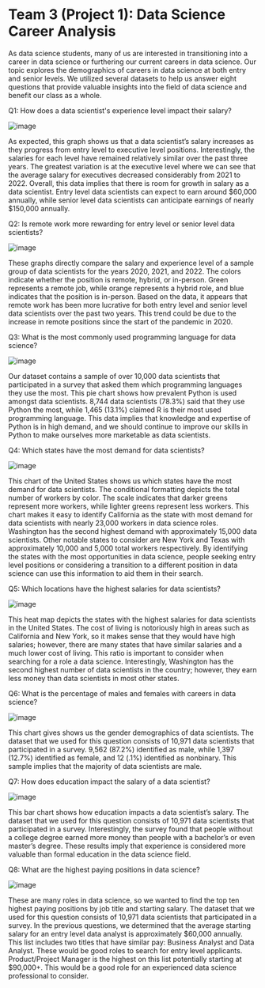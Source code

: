# Team 3 (Project 1): Data Science Career Analysis

As data science students, many of us are interested in transitioning into a career in data science or furthering our current careers in data science. Our topic explores the demographics of careers in data science at both entry and senior levels. We utilized several datasets to help us answer eight questions that provide valuable insights into the field of data science and benefit our class as a whole.

Q1: How does a data scientist's experience level impact their salary?

![image](https://user-images.githubusercontent.com/108551627/188354377-e67e20b9-dbf9-4f33-90aa-69773e4e32b6.png)

As expected, this graph shows us that a data scientist’s salary increases as they progress from entry level to executive level positions. Interestingly, the salaries for each level have remained relatively similar over the past three years. The greatest variation is at the executive level where we can see that the average salary for executives decreased considerably from 2021 to 2022. Overall, this data implies that there is room for growth in salary as a data scientist. Entry level data scientists can expect to earn around $60,000 annually, while senior level data scientists can anticipate earnings of nearly $150,000 annually.      

Q2: Is remote work more rewarding for entry level or senior level data scientists? 

![image](https://user-images.githubusercontent.com/108551627/188354414-1dcd4f63-b9b1-48af-a333-fd634d440d09.png)

These graphs directly compare the salary and experience level of a sample group of data scientists for the years 2020, 2021, and 2022. The colors indicate whether the position is remote, hybrid, or in-person. Green represents a remote job, while orange represents a hybrid role, and blue indicates that the position is in-person. Based on the data, it appears that remote work has been more lucrative for both entry level and senior level data scientists over the past two years. This trend could be due to the increase in remote positions since the start of the pandemic in 2020.  

Q3: What is the most commonly used programming language for data science?

![image](https://user-images.githubusercontent.com/108551627/188354438-57eb9495-c952-4d17-a5f3-313302a5e9da.png)

Our dataset contains a sample of over 10,000 data scientists that participated in a survey that asked them which programming languages they use the most. This pie chart shows how prevalent Python is used amongst data scientists. 8,744 data scientists (78.3%) said that they use Python the most, while 1,465 (13.1%) claimed R is their most used programming language. This data implies that knowledge and expertise of Python is in high demand, and we should continue to improve our skills in Python to make ourselves more marketable as data scientists.

Q4: Which states have the most demand for data scientists?

![image](https://user-images.githubusercontent.com/108551627/188354456-38de27fe-353a-48f4-92a1-fef97e9d6ef3.png)

This chart of the United States shows us which states have the most demand for data scientists. The conditional formatting depicts the total number of workers by color. The scale indicates that darker greens represent more workers, while lighter greens represent less workers. This chart makes it easy to identify California as the state with most demand for data scientists with nearly 23,000 workers in data science roles. Washington has the second highest demand with approximately 15,000 data scientists. Other notable states to consider are New York and Texas with approximately 10,000 and 5,000 total workers respectively. By identifying the states with the most opportunities in data science, people seeking entry level positions or considering a transition to a different position in data science can use this information to aid them in their search. 

Q5: Which locations have the highest salaries for data scientists?

![image](https://user-images.githubusercontent.com/108551627/188354479-857c9091-744c-4dfd-b303-9ca049544157.png)

 
This heat map depicts the states with the highest salaries for data scientists in the United States. The cost of living is notoriously high in areas such as California and New York, so it makes sense that they would have high salaries; however, there are many states that have similar salaries and a much lower cost of living. This ratio is important to consider when searching for a role a data science. Interestingly, Washington has the second highest number of data scientists in the country; however, they earn less money than data scientists in most other states. 

Q6: What is the percentage of males and females with careers in data science?

![image](https://user-images.githubusercontent.com/108551627/188354506-8a092fde-3ecc-4e3a-895d-2cc9eaa9037b.png)

This chart gives shows us the gender demographics of data scientists. The dataset that we used for this question consists of 10,971 data scientists that participated in a survey. 9,562 (87.2%) identified as male, while 1,397 (12.7%) identified as female, and 12 (.1%) identified as nonbinary. This sample implies that the majority of data scientists are male.  

Q7: How does education impact the salary of a data scientist?

![image](https://user-images.githubusercontent.com/108551627/188354521-29f8a499-7834-4ddd-bd7e-a73205079eff.png)

 
This bar chart shows how education impacts a data scientist’s salary. The dataset that we used for this question consists of 10,971 data scientists that participated in a survey. Interestingly, the survey found that people without a college degree earned more money than people with a bachelor’s or even master’s degree. These results imply that experience is considered more valuable than formal education in the data science field.   

Q8: What are the highest paying positions in data science?

![image](https://user-images.githubusercontent.com/108551627/188354541-81f54652-6e45-4fa4-b76c-a08dfb656000.png)

These are many roles in data science, so we wanted to find the top ten highest paying positions by job title and starting salary. The dataset that we used for this question consists of 10,971 data scientists that participated in a survey. In the previous questions, we determined that the average starting salary for an entry level data analyst is approximately $60,000 annually. This list includes two titles that have similar pay: Business Analyst and Data Analyst. These would be good roles to search for entry level applicants. Product/Project Manager is the highest on this list potentially starting at $90,000+. This would be a good role for an experienced data science professional to consider.   

